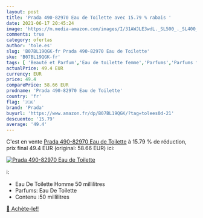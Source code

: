 ```yaml
---
layout: post
title: 'Prada 490-82970 Eau de Toilette avec 15.79 % rabais '
date: 2021-06-17 20:45:24
image: 'https://m.media-amazon.com/images/I/31AWJLE3wdL._SL500_._SL400_.jpg'
comments: true
category: ofertas
author: 'tole.es'
slug: 'B07BL19QGK-fr Prada 490-82970 Eau de Toilette'
sku: 'B07BL19QGK-fr'
tags: [ 'Beauté et Parfum','Eau de toilette femme','Parfums','Parfums femme','prada', ]
actualPrice: 49.4 EUR
currency: EUR
price: 49.4
comparePrice: 58.66 EUR
prodname: 'Prada 490-82970 Eau de Toilette'
country: 'fr'
flag: '🇫🇷'
brand: 'Prada'
buyurl: 'https://www.amazon.fr/dp/B07BL19QGK/?tag=tolees0d-21'
descuento: '15.79'
average: '49.4'
---
```


C'est en vente [Prada 490-82970 Eau de Toilette](https://www.amazon.fr/dp/B07BL19QGK/?tag=tolees0d-21)  à  15.79 % de réduction, prix final  49.4 EUR (original: 58.66 EUR) ici:

[![Prada 490-82970 Eau de Toilette](https://m.media-amazon.com/images/I/31AWJLE3wdL._SL500_._SL400_.jpg)](https://www.amazon.fr/dp/B07BL19QGK/?tag=tolees0d-21)

ℹ️:

- Eau De Toilette Homme 50 millilitres
- Parfums: Eau De Toilette
- Contenu :50 millilitres

[🛒 Achète-le!!](https://www.amazon.fr/dp/B07BL19QGK/?tag=tolees0d-21)
